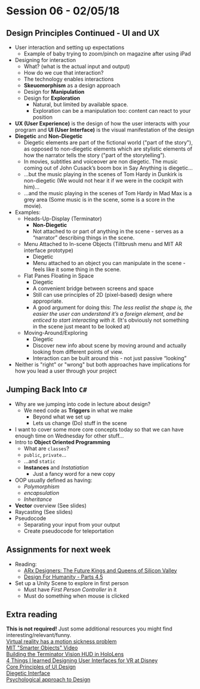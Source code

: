 # Session 06 - 02/05/18

## Design Principles Continued - UI and UX
* User interaction and setting up expectations
    * Example of baby trying to zoom/pinch on magazine after using iPad
* Designing for interaction
    * What? (what is the actual input and output)
    * How do we cue that interaction?
    * The technology enables interactions       
    * **Skeuomorphism** as a design approach
    * Design for **Manipulation**
    * Design for **Exploration**
        * Natural, but limited by available space.
        * Exploration can be a manipulation too: content can react to your position
* **UX (User Experience)** is the design of how the user interacts with your program and **UI (User Interface)** is the visual manifestation of the design
* **Diegetic** and **Non-Diegetic**
    * Diegetic elements are part of the fictional world ("part of the story"), as opposed to non-diegetic elements which are stylistic elements of how the narrator tells the story ("part of the storytelling”).
    * In movies, subtitles and voiceover are non diegetic. The music coming out of John Cusack’s boom box in Say Anything is diegetic…
    * …but the music playing in the scenes of Tom Hardy in Dunkirk is non-diegetic (We would not hear it if we were in the cockpit with him)…
    * …and the music playing in the scenes of Tom Hardy in Mad Max is a grey area (Some music is in the scene, some is a score in the movie).
* Examples:
    * Heads-Up-Display (Terminator)
        * **Non-Diegetic**
        * Not attached to or part of anything in the scene - serves as a “narrator” describing things in the scene.
    * Menu Attached to In-scene Objects (Tiltbrush menu and MIT AR interface prototype)
        * Diegetic
        * Menu attached to an object you can manipulate in the scene - feels like it some thing in the scene.
    * Flat Panes Floating in Space
        * Diegetic
        * A convenient bridge between screens and space
        * Still can use principles of 2D (pixel-based) design where appropriate.
        * A good argument for doing this: _The less realist the shape is, the easier the user can understand it’s a foreign element, and be enticed to start interacting with it._ (It's obviously not something in the scene just meant to be looked at)
    * Moving-Around/Exploring
        * Diegetic
        * Discover new info about scene by moving around and actually looking from different points of view.
        * Interaction can be built around this - not just passive “looking”
* Neither is "right" or "wrong" but both approaches have implications for how you lead a user through your project

## Jumping Back Into `C#`
* Why are we jumping into code in lecture about design?
    * We need code as **Triggers** in what we make
        - Beyond what we set up
        - Lets us change (Do) stuff in the scene
* I want to cover some more core concepts today so that we can have enough time on Wednesday for other stuff...
* Intro to **Object Oriented Programming**
    * What are `classes`?
    * `public`, `private`...
    * ...and `static`
    * **Instances** and *Instatiation*
        * Just a fancy word for a new copy
* OOP usually defined as having:
    * *Polymorphism*
    * *encapsulation*
    * *Inheritance*
* **Vector** overview (See slides)
* Raycasting (See slides)
* Pseudocode
    * Separating your input from your output
    * Create pseudocode for teleportation


## Assignments for next week
* Reading:
    * [ARx Designers: The Future Kings and Queens of Silicon Valley](https://medium.com/the-mission/arx-designers-the-future-kings-and-queens-of-silicon-valley-9c2a7a208fdb)
    * [Design For Humanity - Parts 4,5](https://medium.com/swlh/how-to-design-a-cui-59f1fb3f35fc)
* Set up a Unity Scene to explore in first person
    * Must have _First Person Controller_ in it
    * Must do something when mouse is clicked

## Extra reading
**This is not required!** Just some additional resources you might find interesting/relevant/funny.    
[Virtual reality has a motion sickness problem](https://www.sciencenews.org/article/virtual-reality-has-motion-sickness-problem)    
[MIT "Smarter Objects" Video](https://www.youtube.com/watch?v=UA_HZVmmY84)    
[Building the Terminator Vision HUD in HoloLens](https://blogs.windows.com/buildingapps/2017/03/06/building-terminator-vision-hud-hololens/#ftUSQbkgue6cugvQ.97)    
[4 Things I learned Designing User Interfaces for VR at Disney](https://medium.com/startup-grind/4-things-i-learned-designing-user-interfaces-for-vr-cc08cac9e7ec)    
[Core Principles of UI Design](https://www.invisionapp.com/blog/core-principles-of-ui-design/)    
[Diegetic Interface](http://tvtropes.org/pmwiki/pmwiki.php/Main/DiegeticInterface)    
[Psychological approach to Design](https://uxplanet.org/psychological-approach-to-design-3e955196bd19)
